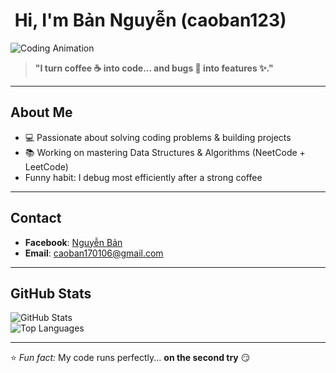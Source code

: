 # ​ Hi, I'm Bản Nguyễn (caoban123)

![Coding Animation]((https://media3.giphy.com/media/v1.Y2lkPTc5MGI3NjExN2YxYzY3OGQ3Y243d3VpaWYyOWJub2ZkdXU3dXkzN3EzZWV1M2FreiZlcD12MV9pbnRlcm5hbF9naWZfYnlfaWQmY3Q9Zw/mTPjPA6SSXgTsnZ1Dh/giphy.gif))

> **"I turn coffee ☕ into code... and bugs 🐛 into features ✨."**

---

##  About Me
- 💻 Passionate about solving coding problems & building projects  
- 📚 Working on mastering Data Structures & Algorithms (NeetCode + LeetCode)  
-  Funny habit: I debug most efficiently after a strong coffee

---

##  Contact
- **Facebook**: [Nguyễn Bản](https://www.facebook.com/nguyen.ban.591323)  
- **Email**: [caoban170106@gmail.com](mailto:caoban170106@gmail.com)

---

##  GitHub Stats
![GitHub Stats](https://github-readme-stats.vercel.app/api?username=caoban123&show_icons=true&theme=tokyonight)  
![Top Languages](https://github-readme-stats.vercel.app/api/top-langs?username=caoban123&layout=compact&theme=tokyonight)

---

⭐ *Fun fact:* My code runs perfectly... **on the second try** 😏
